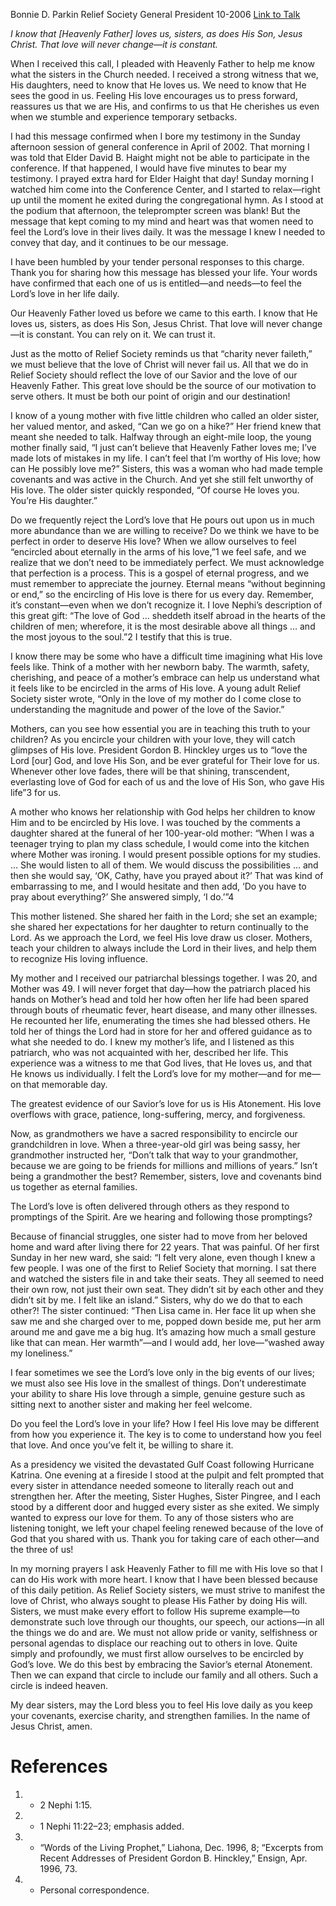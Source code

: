 Bonnie D. Parkin
Relief Society General President
10-2006
[Link to Talk](https://www.churchofjesuschrist.org/study/general-conference/2006/10/eternally-encircled-in-his-love?lang=eng)

_I know that [Heavenly Father] loves us, sisters, as does His Son, Jesus Christ. That love will never change—it is constant._

When I received this call, I pleaded with Heavenly Father to help me know what the sisters in the Church needed. I received a strong witness that we, His daughters, need to know that He loves us. We need to know that He sees the good in us. Feeling His love encourages us to press forward, reassures us that we are His, and confirms to us that He cherishes us even when we stumble and experience temporary setbacks.

I had this message confirmed when I bore my testimony in the Sunday afternoon session of general conference in April of 2002. That morning I was told that Elder David B. Haight might not be able to participate in the conference. If that happened, I would have five minutes to bear my testimony. I prayed extra hard for Elder Haight that day! Sunday morning I watched him come into the Conference Center, and I started to relax—right up until the moment he exited during the congregational hymn. As I stood at the podium that afternoon, the teleprompter screen was blank! But the message that kept coming to my mind and heart was that women need to feel the Lord’s love in their lives daily. It was the message I knew I needed to convey that day, and it continues to be our message.

I have been humbled by your tender personal responses to this charge. Thank you for sharing how this message has blessed your life. Your words have confirmed that each one of us is entitled—and needs—to feel the Lord’s love in her life daily.

Our Heavenly Father loved us before we came to this earth. I know that He loves us, sisters, as does His Son, Jesus Christ. That love will never change—it is constant. You can rely on it. We can trust it.

Just as the motto of Relief Society reminds us that “charity never faileth,” we must believe that the love of Christ will never fail us. All that we do in Relief Society should reflect the love of our Savior and the love of our Heavenly Father. This great love should be the source of our motivation to serve others. It must be both our point of origin and our destination!

I know of a young mother with five little children who called an older sister, her valued mentor, and asked, “Can we go on a hike?” Her friend knew that meant she needed to talk. Halfway through an eight-mile loop, the young mother finally said, “I just can’t believe that Heavenly Father loves me; I’ve made lots of mistakes in my life. I can’t feel that I’m worthy of His love; how can He possibly love me?” Sisters, this was a woman who had made temple covenants and was active in the Church. And yet she still felt unworthy of His love. The older sister quickly responded, “Of course He loves you. You’re His daughter.”

Do we frequently reject the Lord’s love that He pours out upon us in much more abundance than we are willing to receive? Do we think we have to be perfect in order to deserve His love? When we allow ourselves to feel “encircled about eternally in the arms of his love,”1 we feel safe, and we realize that we don’t need to be immediately perfect. We must acknowledge that perfection is a process. This is a gospel of eternal progress, and we must remember to appreciate the journey. Eternal means “without beginning or end,” so the encircling of His love is there for us every day. Remember, it’s constant—even when we don’t recognize it. I love Nephi’s description of this great gift: “The love of God … sheddeth itself abroad in the hearts of the children of men; wherefore, it is the most desirable above all things … and the most joyous to the soul.”2 I testify that this is true.

I know there may be some who have a difficult time imagining what His love feels like. Think of a mother with her newborn baby. The warmth, safety, cherishing, and peace of a mother’s embrace can help us understand what it feels like to be encircled in the arms of His love. A young adult Relief Society sister wrote, “Only in the love of my mother do I come close to understanding the magnitude and power of the love of the Savior.”

Mothers, can you see how essential you are in teaching this truth to your children? As you encircle your children with your love, they will catch glimpses of His love. President Gordon B. Hinckley urges us to “love the Lord [our] God, and love His Son, and be ever grateful for Their love for us. Whenever other love fades, there will be that shining, transcendent, everlasting love of God for each of us and the love of His Son, who gave His life”3 for us.

A mother who knows her relationship with God helps her children to know Him and to be encircled by His love. I was touched by the comments a daughter shared at the funeral of her 100-year-old mother: “When I was a teenager trying to plan my class schedule, I would come into the kitchen where Mother was ironing. I would present possible options for my studies. … She would listen to all of them. We would discuss the possibilities … and then she would say, ‘OK, Cathy, have you prayed about it?’ That was kind of embarrassing to me, and I would hesitate and then add, ‘Do you have to pray about everything?’ She answered simply, ‘I do.’”4

This mother listened. She shared her faith in the Lord; she set an example; she shared her expectations for her daughter to return continually to the Lord. As we approach the Lord, we feel His love draw us closer. Mothers, teach your children to always include the Lord in their lives, and help them to recognize His loving influence.

My mother and I received our patriarchal blessings together. I was 20, and Mother was 49. I will never forget that day—how the patriarch placed his hands on Mother’s head and told her how often her life had been spared through bouts of rheumatic fever, heart disease, and many other illnesses. He recounted her life, enumerating the times she had blessed others. He told her of things the Lord had in store for her and offered guidance as to what she needed to do. I knew my mother’s life, and I listened as this patriarch, who was not acquainted with her, described her life. This experience was a witness to me that God lives, that He loves us, and that He knows us individually. I felt the Lord’s love for my mother—and for me—on that memorable day.

The greatest evidence of our Savior’s love for us is His Atonement. His love overflows with grace, patience, long-suffering, mercy, and forgiveness.

Now, as grandmothers we have a sacred responsibility to encircle our grandchildren in love. When a three-year-old girl was being sassy, her grandmother instructed her, “Don’t talk that way to your grandmother, because we are going to be friends for millions and millions of years.” Isn’t being a grandmother the best? Remember, sisters, love and covenants bind us together as eternal families.

The Lord’s love is often delivered through others as they respond to promptings of the Spirit. Are we hearing and following those promptings?

Because of financial struggles, one sister had to move from her beloved home and ward after living there for 22 years. That was painful. Of her first Sunday in her new ward, she said: “I felt very alone, even though I knew a few people. I was one of the first to Relief Society that morning. I sat there and watched the sisters file in and take their seats. They all seemed to need their own row, not just their own seat. They didn’t sit by each other and they didn’t sit by me. I felt like an island.” Sisters, why do we do that to each other?! The sister continued: “Then Lisa came in. Her face lit up when she saw me and she charged over to me, popped down beside me, put her arm around me and gave me a big hug. It’s amazing how much a small gesture like that can mean. Her warmth”—and I would add, her love—“washed away my loneliness.”

I fear sometimes we see the Lord’s love only in the big events of our lives; we must also see His love in the smallest of things. Don’t underestimate your ability to share His love through a simple, genuine gesture such as sitting next to another sister and making her feel welcome.

Do you feel the Lord’s love in your life? How I feel His love may be different from how you experience it. The key is to come to understand how you feel that love. And once you’ve felt it, be willing to share it.

As a presidency we visited the devastated Gulf Coast following Hurricane Katrina. One evening at a fireside I stood at the pulpit and felt prompted that every sister in attendance needed someone to literally reach out and strengthen her. After the meeting, Sister Hughes, Sister Pingree, and I each stood by a different door and hugged every sister as she exited. We simply wanted to express our love for them. To any of those sisters who are listening tonight, we left your chapel feeling renewed because of the love of God that you shared with us. Thank you for taking care of each other—and the three of us!

In my morning prayers I ask Heavenly Father to fill me with His love so that I can do His work with more heart. I know that I have been blessed because of this daily petition. As Relief Society sisters, we must strive to manifest the love of Christ, who always sought to please His Father by doing His will. Sisters, we must make every effort to follow His supreme example—to demonstrate such love through our thoughts, our speech, our actions—in all the things we do and are. We must not allow pride or vanity, selfishness or personal agendas to displace our reaching out to others in love. Quite simply and profoundly, we must first allow ourselves to be encircled by God’s love. We do this best by embracing the Savior’s eternal Atonement. Then we can expand that circle to include our family and all others. Such a circle is indeed heaven.

My dear sisters, may the Lord bless you to feel His love daily as you keep your covenants, exercise charity, and strengthen families. In the name of Jesus Christ, amen.

# References
1. - 2 Nephi 1:15.
2. - 1 Nephi 11:22–23; emphasis added.
3. - “Words of the Living Prophet,” Liahona, Dec. 1996, 8; “Excerpts from Recent Addresses of President Gordon B. Hinckley,” Ensign, Apr. 1996, 73.
4. - Personal correspondence.
